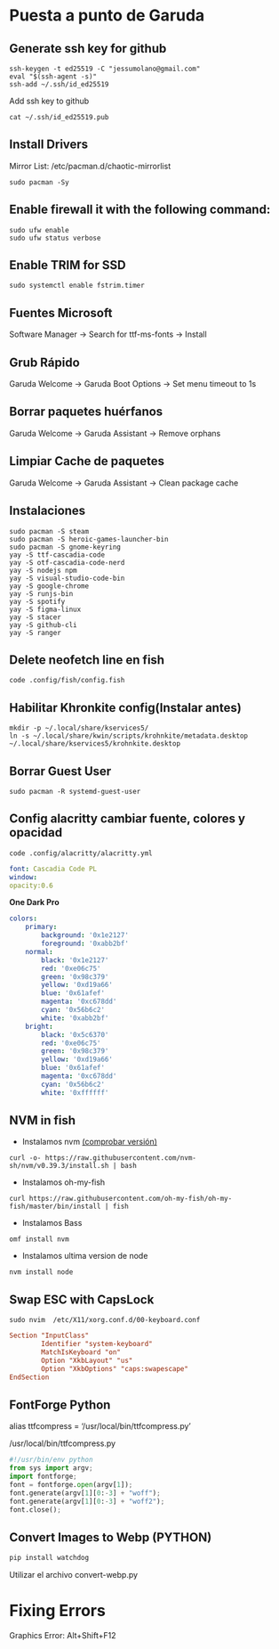 # Puesta a punto de Garuda
## Generate ssh key for github
```fish
ssh-keygen -t ed25519 -C "jessumolano@gmail.com"
eval "$(ssh-agent -s)"
ssh-add ~/.ssh/id_ed25519
```
Add ssh key to github
```fish
cat ~/.ssh/id_ed25519.pub
```
## Install Drivers
Mirror List: /etc/pacman.d/chaotic-mirrorlist
```fish
sudo pacman -Sy
```
## Enable firewall it with the following command:
```fish
sudo ufw enable
sudo ufw status verbose
```
## Enable TRIM for SSD
```fish
sudo systemctl enable fstrim.timer
```
## Fuentes Microsoft
Software Manager → Search for ttf-ms-fonts → Install
## Grub Rápido
Garuda Welcome → Garuda Boot Options → Set menu timeout to 1s
## Borrar paquetes huérfanos
Garuda Welcome → Garuda Assistant → Remove orphans
## Limpiar Cache de paquetes
Garuda Welcome → Garuda Assistant → Clean package cache
## Instalaciones
```fish
sudo pacman -S steam
sudo pacman -S heroic-games-launcher-bin
sudo pacman -S gnome-keyring
yay -S ttf-cascadia-code
yay -S otf-cascadia-code-nerd
yay -S nodejs npm
yay -S visual-studio-code-bin
yay -S google-chrome
yay -S runjs-bin
yay -S spotify
yay -S figma-linux
yay -S stacer
yay -S github-cli
yay -S ranger
```
## Delete neofetch line en fish
```fish
code .config/fish/config.fish
```
## Habilitar Khronkite config(Instalar antes)
```fish
mkdir -p ~/.local/share/kservices5/
ln -s ~/.local/share/kwin/scripts/krohnkite/metadata.desktop
~/.local/share/kservices5/krohnkite.desktop
```
## Borrar Guest User
```fish
sudo pacman -R systemd-guest-user
```
## Config alacritty cambiar fuente, colores y opacidad
```fish
code .config/alacritty/alacritty.yml
```
```yml
font: Cascadia Code PL
window:
opacity:0.6
```
**One Dark Pro**
```yml
colors:
    primary:
        background: '0x1e2127'
        foreground: '0xabb2bf'
    normal:
        black: '0x1e2127'
        red: '0xe06c75'
        green: '0x98c379'
        yellow: '0xd19a66'
        blue: '0x61afef'
        magenta: '0xc678dd'
        cyan: '0x56b6c2'
        white: '0xabb2bf'
    bright:
        black: '0x5c6370'
        red: '0xe06c75'
        green: '0x98c379'
        yellow: '0xd19a66'
        blue: '0x61afef'
        magenta: '0xc678dd'
        cyan: '0x56b6c2'
        white: '0xffffff'
```

## NVM in fish
- Instalamos nvm [(comprobar versión)](https://github.com/nvm-sh/nvm)
```fish
curl -o- https://raw.githubusercontent.com/nvm-sh/nvm/v0.39.3/install.sh | bash
```
- Instalamos oh-my-fish
```fish
curl https://raw.githubusercontent.com/oh-my-fish/oh-my-fish/master/bin/install | fish
```
- Instalamos Bass
```fish
omf install nvm 
```
- Instalamos ultima version de node
```fish
nvm install node
```

## Swap ESC with CapsLock
```fish
sudo nvim  /etc/X11/xorg.conf.d/00-keyboard.conf
```

```conf
Section "InputClass"
        Identifier "system-keyboard"
        MatchIsKeyboard "on"
        Option "XkbLayout" "us"
        Option "XkbOptions" "caps:swapescape"
EndSection
```

## FontForge Python
alias ttfcompress =  ‘/usr/local/bin/ttfcompress.py’

/usr/local/bin/ttfcompress.py
```python
#!/usr/bin/env python
from sys import argv;
import fontforge;
font = fontforge.open(argv[1]);
font.generate(argv[1][0:-3] + "woff");
font.generate(argv[1][0:-3] + "woff2");
font.close();
```

## Convert Images to Webp (PYTHON)
```bash
pip install watchdog
```
Utilizar el archivo convert-webp.py

# Fixing Errors
Graphics Error: Alt+Shift+F12
